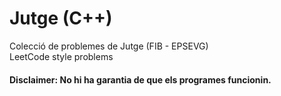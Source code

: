 # Jutge (C++)


Colecció de problemes de Jutge (FIB - EPSEVG)    
LeetCode style problems 

#### Disclaimer: No hi ha garantia de que els programes funcionin.
